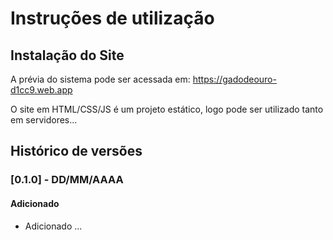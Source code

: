 # Instruções de utilização

## Instalação do Site

A prévia do sistema pode ser acessada em: https://gadodeouro-d1cc9.web.app

O site em HTML/CSS/JS é um projeto estático, logo pode ser utilizado tanto em servidores...

## Histórico de versões

### [0.1.0] - DD/MM/AAAA
#### Adicionado
- Adicionado ...
